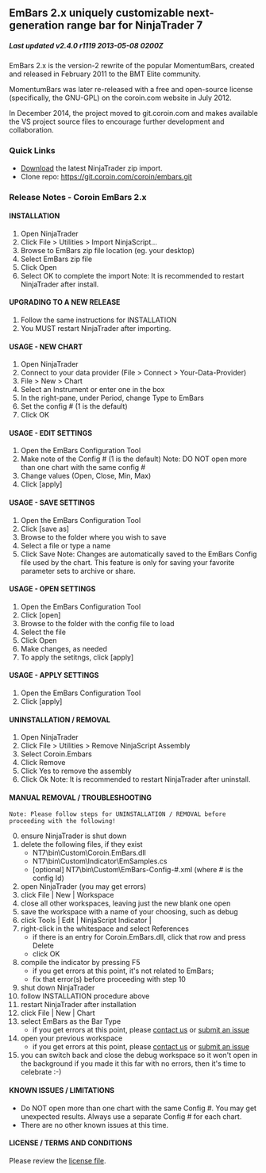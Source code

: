 ## EmBars 2.x uniquely customizable next-generation range bar for NinjaTrader 7

##### Last updated v2.4.0 r1119 2013-05-08 0200Z

EmBars 2.x is the version-2 rewrite of the popular MomentumBars, created and released in February 2011 to the BMT Elite community.

MomentumBars was later re-released with a free and open-source license (specifically, the GNU-GPL) on the coroin.com website in July 2012. 

In December 2014, the project moved to git.coroin.com and makes available the VS project source files to encourage further development and collaboration.

### Quick Links

* [Download](https://git.coroin.com/coroin/embars/raw/master/bin/EmBars_2.4.0.1119.zip) the latest NinjaTrader zip import.
* Clone repo: https://git.coroin.com/coroin/embars.git

### Release Notes - Coroin EmBars 2.x

#### INSTALLATION

1. Open NinjaTrader
2. Click File > Utilities > Import NinjaScript...
3. Browse to EmBars zip file location (eg. your desktop)
4. Select EmBars zip file
5. Click Open
6. Select OK to complete the import
   Note: It is recommended to restart NinjaTrader after install.

#### UPGRADING TO A NEW RELEASE

1. Follow the same instructions for INSTALLATION
2. You MUST restart NinjaTrader after importing.

#### USAGE - NEW CHART

1. Open NinjaTrader
2. Connect to your data provider (File > Connect > Your-Data-Provider)
3. File > New > Chart
4. Select an Instrument or enter one in the box
5. In the right-pane, under Period, change Type to EmBars
6. Set the config # (1 is the default)
7. Click OK

#### USAGE - EDIT SETTINGS

1. Open the EmBars Configuration Tool
2. Make note of the Config # (1 is the default)
   Note: DO NOT open more than one chart with the same config #
3. Change values (Open, Close, Min, Max)
4. Click [apply]

#### USAGE - SAVE SETTINGS

1. Open the EmBars Configuration Tool
2. Click [save as]
3. Browse to the folder where you wish to save
4. Select a file or type a name
5. Click Save
   Note: Changes are automatically saved to the EmBars Config file
         used by the chart. This feature is only for saving your
         favorite parameter sets to archive or share.

#### USAGE - OPEN SETTINGS

1. Open the EmBars Configuration Tool
2. Click [open]
3. Browse to the folder with the config file to load
4. Select the file
5. Click Open
6. Make changes, as needed
7. To apply the setitngs, click [apply]

#### USAGE - APPLY SETTINGS

1. Open the EmBars Configuration Tool
2. Click [apply]

#### UNINSTALLATION / REMOVAL

1. Open NinjaTrader
2. Click File > Utilities > Remove NinjaScript Assembly
3. Select Coroin.Embars
4. Click Remove
5. Click Yes to remove the assembly
6. Click Ok
   Note: It is recommended to restart NinjaTrader after uninstall.

#### MANUAL REMOVAL / TROUBLESHOOTING

    Note: Please follow steps for UNINSTALLATION / REMOVAL before proceeding with the following!

0. ensure NinjaTrader is shut down
1. delete the following files, if they exist
    * NT7\bin\Custom\Coroin.EmBars.dll
    * NT7\bin\Custom\Indicator\EmSamples.cs
    * [optional] NT7\bin\Custom\EmBars-Config-#.xml (where # is the config Id)
2. open NinjaTrader (you may get errors)
3. click File | New | Workspace
4. close all other workspaces, leaving just the new blank one open
5. save the workspace with a name of your choosing, such as debug
6. click Tools | Edit | NinjaScript Indicator | <pick any custom indicator>
7. right-click in the whitespace and select References
    * if there is an entry for Coroin.EmBars.dll, click that row and press Delete
    * click OK
8. compile the indicator by pressing F5
    * if you get errors at this point, it's not related to EmBars; 
    * fix that error(s) before proceeding with step 10
9. shut down NinjaTrader
10. follow INSTALLATION procedure above
11. restart NinjaTrader after installation
12. click File | New | Chart
13. select EmBars as the Bar Type
    * if you get errors at this point, please [contact us](https://coroin.com/contact) or [submit an issue](https://git.coroin.com/coroin/embars/issues)
14. open your previous workspace
    * if you get errors at this point, please [contact us](https://coroin.com/contact) or [submit an issue](https://git.coroin.com/coroin/embars/issues)
15. you can switch back and close the debug workspace so it won't open in the background 
    if you made it this far with no errors, then it's time to celebrate :-)

#### KNOWN ISSUES / LIMITATIONS

- Do NOT open more than one chart with the same Config #. You may get unexpected results. Always use a separate Config # for each chart.
- There are no other known issues at this time.

#### LICENSE / TERMS AND CONDITIONS

Please review the [license file](src/Docs/License.txt).